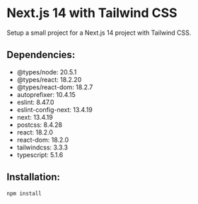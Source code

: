 # Next.js 14 with Tailwind CSS

Setup  a small project for a Next.js 14 project with Tailwind CSS.

## Dependencies:
- @types/node: 20.5.1
- @types/react: 18.2.20
- @types/react-dom: 18.2.7
- autoprefixer: 10.4.15
- eslint: 8.47.0
- eslint-config-next: 13.4.19
- next: 13.4.19
- postcss: 8.4.28
- react: 18.2.0
- react-dom: 18.2.0
- tailwindcss: 3.3.3
- typescript: 5.1.6

## Installation:
```bash
npm install

